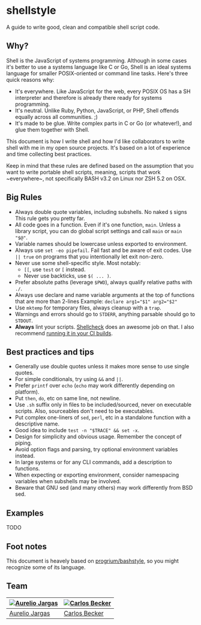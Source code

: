 # shellstyle

A guide to write good, clean and compatible shell script code.

## Why?

Shell is the JavaScript of systems programming. Although in some cases it's better
to use a systems language like C or Go, Shell is an ideal systems language for
smaller POSIX-oriented or command line tasks. Here's three quick reasons why:

- It's everywhere. Like JavaScript for the web, every POSIX OS has a SH
interpreter and therefore is already there ready for systems programming.
- It's neutral. Unlike Ruby, Python, JavaScript, or PHP, Shell offends equally
across all communities. ;)
- It's made to be glue. Write complex parts in C or Go (or whatever!), and glue
them together with Shell.

This document is how I write shell and how I'd like collaborators to write shell
with me in my open source projects. It's based on a lot of experience and time
collecting best practices.

Keep in mind that these rules are defined based on the assumption that you want
to write portable shell scripts, meaning, scripts that work ~everywhere~, 
not specifically BASH v3.2 on Linux nor ZSH 5.2 on OSX.

## Big Rules

- Always double quote variables, including subshells. No naked `$` signs
This rule gets you pretty far.
- All code goes in a function. Even if it's one function, `main`.
Unless a library script, you can do global script settings and call `main`
or `main "$@"`.
- Variable names should be lowercase unless exported to environment.
- Always use `set -eo pipefail`. Fail fast and be aware of exit codes.
Use `|| true` on programs that you intentionally let exit non-zero.
- Never use some shell-specific style. Most notably:
  - `[[`, use `test` or `[` instead.
  - Never use backticks, use `$( ... )`.
- Prefer absolute paths (leverage `$PWD`), always qualify relative paths with `./`.
- Always use declare and name variable arguments at the top of functions that are more than 2-lines
Example: `declare arg1="$1" arg2="$2"`
- Use `mktemp` for temporary files, always cleanup with a `trap`.
- Warnings and errors should go to `STDERR`, anything parsable should go to `STDOUT`.
- **Always** lint your scripts. [Shellcheck](https://github.com/koalaman/shellcheck)
does an awesome job on that. I also recommend
[running it in your CI builds](http://carlosbecker.com/posts/lint-shell-scripts).

## Best practices and tips

- Generally use double quotes unless it makes more sense to use single quotes.
- For simple conditionals, try using `&&` and `||`.
- Prefer `printf` over `echo` (`echo` may work differently depending on platform).
- Put `then`, `do`, etc on same line, not newline.
- Use `.sh` suffix only in files to be included/sourced, never on executable scripts.
Also, sourceables don't need to be executables.
- Put complex one-liners of `sed`, `perl`, etc in a standalone function with a descriptive name.
- Good idea to include `test -n "$TRACE" && set -x`.
- Design for simplicity and obvious usage. Remember the concept of piping.
- Avoid option flags and parsing, try optional environment variables instead.
- In large systems or for any CLI commands, add a description to functions.
- When expecting or exporting environment, consider namespacing variables when subshells may be involved.
- Beware that GNU sed (and many others) may work differently from BSD sed.

## Examples

TODO

## Foot notes

This document is heavely based on [progrium/bashstyle](https://github.com/progrium/bashstyle), so you
might recognize some of its language.

## Team

[![Aurelio Jargas](https://avatars.githubusercontent.com/u/282592?v=3&s=100)](http://aurelio.net) | [![Carlos Becker](https://avatars.githubusercontent.com/u/245435?v=3&s=100)](http://carlosbecker.com)
---|---
[Aurelio Jargas](http://aurelio.net) | [Carlos Becker](http://carlosbecker.com)
